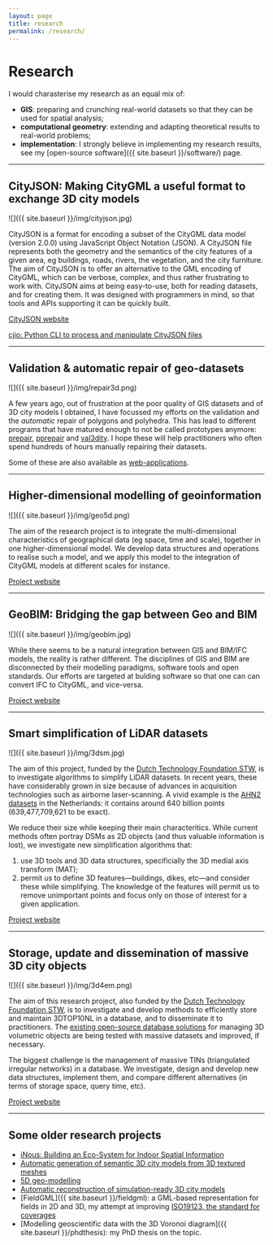 ```yaml
---
layout: page
title: research
permalink: /research/
---
```


# Research 

I would charasterise my research as an equal mix of:

  - __GIS__: preparing and crunching real-world datasets so that they can be used for spatial analysis;
  - __computational geometry__: extending and adapting theoretical results to real-world problems;
  - __implementation__: I strongly believe in implementing my research results, see my [open-source software]({{ site.baseurl }}/software/) page.



- - -

## CityJSON: Making CityGML a useful format to exchange 3D city models

![]({{ site.baseurl }}/img/cityjson.jpg)

CityJSON is a format for encoding a subset of the CityGML data model (version 2.0.0) using JavaScript Object Notation (JSON). A CityJSON file represents both the geometry and the semantics of the city features of a given area, eg buildings, roads, rivers, the vegetation, and the city furniture.
The aim of CityJSON is to offer an alternative to the GML encoding of CityGML, which can be verbose, complex, and thus rather frustrating to work with. 
CityJSON aims at being easy-to-use, both for reading datasets, and for creating them. 
It was designed with programmers in mind, so that tools and APIs supporting it can be quickly built.

<a href="https://cityjson.org"><i class="fa fa-external-link"></i> CityJSON website</a>

<a href="https://github.com/tudelft3d/cjio"><i class="fa fa-external-link"></i> cjio: Python CLI to process and manipulate CityJSON files</a>

- - -

## Validation & automatic repair of geo-datasets

![]({{ site.baseurl }}/img/repair3d.png)

A few years ago, out of frustration at the poor quality of GIS datasets and of 3D city models I obtained, I have focussed my efforts on the validation and the *automatic* repair of polygons and polyhedra. This has lead to different programs that have matured enough to not be called prototypes anymore: [prepair](https://github.com/tudelft3d/prepair), [pprepair](https://github.com/tudelft3d/pprepair) and [val3dity](https://github.com/tudelft3d/val3dity). 
I hope these will help practitioners who often spend hundreds of hours manually repairing their datasets. 

Some of these are also available as [web-applications](http://geovalidation.bk.tudelft.nl).


- - -

## Higher-dimensional modelling of geoinformation

![]({{ site.baseurl }}/img/geo5d.png)

The aim of the research project is to integrate the multi-dimensional characteristics of geographical data (eg space, time and scale), together in one higher-dimensional model. We develop data structures and operations to realise such a model, and we apply this model to the integration of CityGML models at different scales for instance.

<a href="https://3d.bk.tudelft.nl/projects/umnd/"><i class="fa fa-external-link"></i> Project website</a>

- - -

## GeoBIM: Bridging the gap between Geo and BIM

![]({{ site.baseurl }}/img/geobim.jpg)

While there seems to be a natural integration between GIS and BIM/IFC models, the reality is rather different. 
The disciplines of GIS and BIM are disconnected by their modelling paradigms, software tools and open standards.
Our efforts are targeted at bulding software so that one can can convert IFC to CityGML, and vice-versa.

<a href="https://3d.bk.tudelft.nl/projects/geobim/"><i class="fa fa-external-link"></i> Project website</a>

- - -

## Smart simplification of LiDAR datasets

![]({{ site.baseurl }}/img/3dsm.jpg)

The aim of this project, funded by the [Dutch Technology Foundation STW](http://www.stw.nl), is to investigate algorithms to simplify LiDAR datasets. 
In recent years, these have considerably grown in size because of advances in acquisition technologies such as airborne laser-scanning. 
A vivid example is the [AHN2 datasets](http://www.ahn.nl) in the Netherlands: it contains around 640 billion points (639,477,709,621 to be exact). 

We reduce their size while keeping their main characteritics. 
While current methods often portray DSMs as 2D objects (and thus valuable information is lost), we investigate new simplification algorithms that:

  1. use 3D tools and 3D data structures, specificially the 3D medial axis transform (MAT);
  2. permit us to define 3D features—buildings, dikes, etc—and consider these while simplifying. The knowledge of the features will permit us to remove unimportant points and focus only on those of interest for a given application.

<a href="https://3d.bk.tudelft.nl/projects/3dsm/"><i class="fa fa-external-link"></i> Project website</a>


- - -

## Storage, update and dissemination of massive 3D city objects

![]({{ site.baseurl }}/img/3d4em.png)

The aim of this research project, also funded by the [Dutch Technology Foundation STW](http://www.stw.nl), is to investigate and develop methods to efficiently store and maintain 3DTOP10NL in a database, and to disseminate it to practitioners.
The [existing open-source database solutions](http://www.3dcitydb.org) for managing 3D volumetric objects are being tested with massive datasets and improved, if necessary.

The biggest challenge is the management of massive TINs (triangulated irregular networks) in a database.
We investigate, design and develop new data structures, implement them, and compare different alternatives (in terms of storage space, query time, etc).

<a href="https://3d4em.netlify.app/"><i class="fa fa-external-link"></i> Project website</a>

- - - 

## Some older research projects 

  - [iNous: Building an Eco-System for Indoor Spatial Information](https://3d.bk.tudelft.nl/projects/inous/)
  - [Automatic generation of semantic 3D city models from 3D textured meshes](https://3d.bk.tudelft.nl/projects/mesh2lod/)
  - [5D geo-modelling](https://3d.bk.tudelft.nl/projects/geo5d/)
  - [Automatic reconstruction of simulation-ready 3D city models](https://3d.bk.tudelft.nl/projects/simwind/)
  - [FieldGML]({{ site.baseurl }}/fieldgml): a GML-based representation for fields in 2D and 3D, my attempt at improving [ISO19123, the standard for coverages](http://www.iso.org/iso/catalogue_detail.htm?csnumber=40121)
  - [Modelling geoscientific data with the 3D Voronoi diagram]({{ site.baseurl }}/phdthesis): my PhD thesis on the topic.
